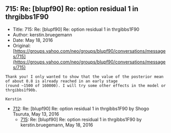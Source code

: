 ## 715: Re: [blupf90] Re: option residual 1 in thrgibbs1F90

- Title: 715: Re: [blupf90] Re: option residual 1 in thrgibbs1F90
- Author: kerstin.bruegemann
- Date: May 18, 2016
- Original: [https://groups.yahoo.com/neo/groups/blupf90/conversations/messages/715](https://groups.yahoo.com/neo/groups/blupf90/conversations/messages/715)

```
Thank you! I only wanted to show that the value of the posterior mean of about 0.8 is already reached in an early stage
(round ~1500 of 160000). I will try some other effects in the model or thrgibbs1f90b.

Kerstin
```

- [712](0712.md): Re: [blupf90] Re: option residual 1 in thrgibbs1F90 by Shogo Tsuruta, May 13, 2016
    - [715](0715.md): Re: [blupf90] Re: option residual 1 in thrgibbs1F90 by kerstin.bruegemann, May 18, 2016
